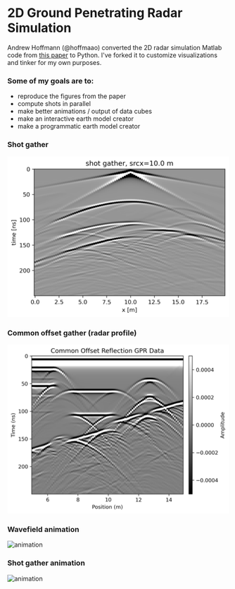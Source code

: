 # 2D Ground Penetrating Radar Simulation

Andrew Hoffmann (@hoffmaao) converted the 2D radar simulation Matlab code from [this paper](https://doi.org/10.1016/j.cageo.2005.11.006) to Python. I've forked it to customize visualizations and tinker for my own purposes.

### Some of my goals are to:
* reproduce the figures from the paper
* compute shots in parallel
* make better animations / output of data cubes
* make an interactive earth model creator
* make a programmatic earth model creator

### Shot gather

![image](./figures/one_shot.png)

### Common offset gather (radar profile)

![image](./figures/common_offset.png)

### Wavefield animation

![animation](./figures/one_shot_wav.gif)

### Shot gather animation

![animation](./figures/shots.gif)
